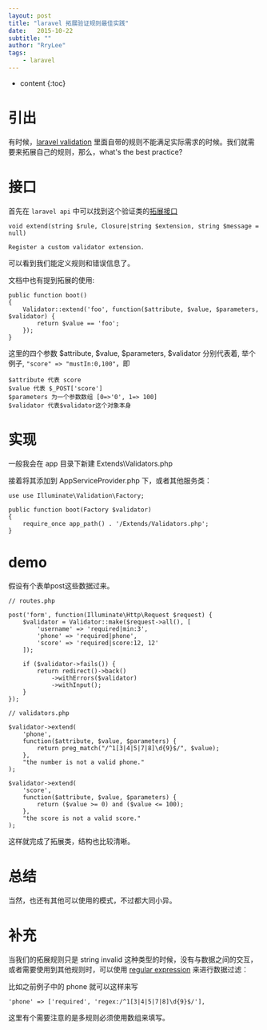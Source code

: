 ```yaml
---
layout: post
title: "laravel 拓展验证规则最佳实践"
date:   2015-10-22
subtitle: ""
author: "RryLee"
tags:
    - laravel
---
```


* content
{:toc}

# 引出

有时候，[laravel validation](http://laravel.com/docs/5.1/validation) 里面自带的规则不能满足实际需求的时候。我们就需要来拓展自己的规则，那么，what's the best practice?

# 接口

首先在 `laravel api` 中可以找到这个验证类的[拓展接口](http://laravel.com/api/5.1/Illuminate/Contracts/Validation/Factory.html#method_extend)

    void extend(string $rule, Closure|string $extension, string $message = null)

    Register a custom validator extension.

可以看到我们能定义规则和错误信息了。

文档中也有提到拓展的使用:

    public function boot()
    {
        Validator::extend('foo', function($attribute, $value, $parameters, $validator) {
            return $value == 'foo';
        });
    }

这里的四个参数 $attribute, $value, $parameters, $validator 分别代表着,
举个例子, `"score" => "mustIn:0,100"`，即

    $attribute 代表 score
    $value 代表 $_POST['score']
    $parameters 为一个参数数组 [0=>'0', 1=> 100]
    $validator 代表$validator这个对象本身

# 实现

一般我会在 app 目录下新建 Extends\Validators.php

接着将其添加到 AppServiceProvider.php 下，或者其他服务类：

    use use Illuminate\Validation\Factory;

    public function boot(Factory $validator)
    {
        require_once app_path() . '/Extends/Validators.php';
    }

# demo

假设有个表单post这些数据过来。

    // routes.php

    post('form', function(Illuminate\Http\Request $request) {
        $validator = Validator::make($request->all(), [
            'username' => 'required|min:3',
            'phone' => 'required|phone',
            'score' => 'required|score:12, 12'
        ]);

        if ($validator->fails()) {
            return redirect()->back()
                ->withErrors($validator)
                ->withInput();
        }
    });

    // validators.php

    $validator->extend(
        'phone',
        function($attribute, $value, $parameters) {
            return preg_match("/^1[3|4|5|7|8]\d{9}$/", $value);
        },
        "the number is not a valid phone."
    );

    $validator->extend(
        'score',
        function($attribute, $value, $parameters) {
            return ($value >= 0) and ($value <= 100);
        },
        "the score is not a valid score."
    );

这样就完成了拓展类，结构也比较清晰。

# 总结

当然，也还有其他可以使用的模式，不过都大同小异。

# 补充

当我们的拓展规则只是 string invalid 这种类型的时候，没有与数据之间的交互，或者需要使用到其他规则时，可以使用 [regular expression](http://laravel.com/docs/5.1/validation#rule-regex) 来进行数据过滤：

比如之前例子中的 phone 就可以这样来写

    'phone' => ['required', 'regex:/^1[3|4|5|7|8]\d{9}$/'],

这里有个需要注意的是多规则必须使用数组来填写。
